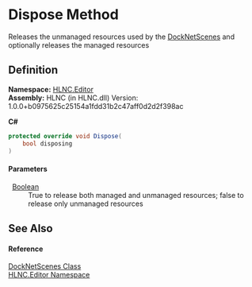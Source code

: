 # Dispose Method


Releases the unmanaged resources used by the <a href="T_HLNC_Editor_DockNetScenes">DockNetScenes</a> and optionally releases the managed resources



## Definition
**Namespace:** <a href="N_HLNC_Editor">HLNC.Editor</a>  
**Assembly:** HLNC (in HLNC.dll) Version: 1.0.0+b0975625c25154a1fdd31b2c47aff0d2d2f398ac

**C#**
``` C#
protected override void Dispose(
	bool disposing
)
```



#### Parameters
<dl><dt>  <a href="https://learn.microsoft.com/dotnet/api/system.boolean" target="_blank" rel="noopener noreferrer">Boolean</a></dt><dd>True to release both managed and unmanaged resources; false to release only unmanaged resources</dd></dl>

## See Also


#### Reference
<a href="T_HLNC_Editor_DockNetScenes">DockNetScenes Class</a>  
<a href="N_HLNC_Editor">HLNC.Editor Namespace</a>  
